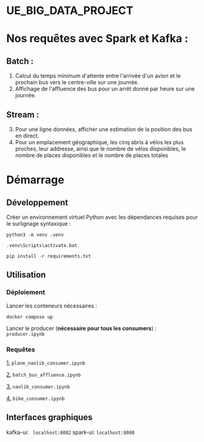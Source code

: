 # UE_BIG_DATA_PROJECT

# Nos requêtes avec Spark et Kafka : 

## Batch :

1.  Calcul du temps minimum d'attente entre l'arrivée d'un avion et le prochain bus vers le centre-ville sur une journée.
2. Affichage de l'affluence des bus pour un arrêt donné par heure sur une journée.

## Stream : 

3. Pour une ligne données, afficher une estimation de la position des bus en direct.
4. Pour un emplacement géographique, les cinq abris à vélos les plus proches, leur addresse, ainsi que le nombre de vélos disponibles, le nombre de places disponibles et le nombre de places totales

# Démarrage

## Développement
Créer un environnement virtuel Python avec les dépendances requises pour le surlignage syntaxique :
```
python3 -m venv .venv
```
```
.venv\Scripts\activate.bat
```
```
pip install -r requirements.txt
```

## Utilisation

### Déploiement
Lancer les conteneurs nécessaires :
```
docker compose up
```

Lancer le producer (**nécessaire pour tous les consumers**) : ``` producer.ipynb```

### Requêtes
[1.](#batch) ``` plane_naolib_consumer.ipynb ```

[2.](#batch) ``` batch_bus_affluence.ipynb ```

[3.](#stream) ``` naolib_consumer.ipynb ```

[4.](#stream) ``` bike_consumer.ipynb ```



## Interfaces graphiques
kafka-ui: ``` localhost:8082```
spark-ui: ``` localhost:8080 ```
